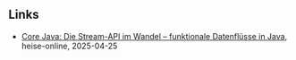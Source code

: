 

## Links

* [Core Java: Die Stream-API im Wandel – funktionale Datenflüsse in Java](https://www.heise.de/hintergrund/Core-Java-Die-Stream-API-im-Wandel-funktionale-Datenfluesse-in-Java-10353156.html), heise-online, 2025-04-25

